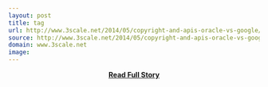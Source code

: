 ```yaml
---
layout: post
title: tag  
url: http://www.3scale.net/2014/05/copyright-and-apis-oracle-vs-google/
source: http://www.3scale.net/2014/05/copyright-and-apis-oracle-vs-google/
domain: www.3scale.net
image: 
---
```


<p></p>
<center><p><a href="http://www.3scale.net/2014/05/copyright-and-apis-oracle-vs-google/" style='padding:25px; font-sze:18px; font-weight: bold;'>Read Full Story</a></p></center>
